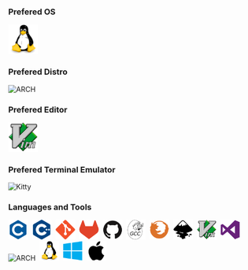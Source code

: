 ### Prefered OS
<div>
  <img src="https://github.com/devicons/devicon/blob/master/icons/linux/linux-original.svg" title="Linux" alt="Linux" height="60"/>&nbsp;
<div>
   
 ### Prefered Distro
<div>
  <img src="https://archlinux.org/static/logos/archlinux-logo-dark-scalable.518881f04ca9.svg" title="ARCH" alt="ARCH" height="60"/>&nbsp;
<div>
  
 ### Prefered Editor
<div>
    <img src="https://github.com/devicons/devicon/blob/master/icons/vim/vim-original.svg" title="VIM" alt="VIM" height="60"/>&nbsp;
<div>
 
 ### Prefered Terminal Emulator
<div>
  <img src="https://upload.wikimedia.org/wikipedia/commons/2/2f/Kitty%28Terminal-emulator%29.png" title="Kitty" alt="Kitty" height="80"/>&nbsp;
<div>
  
### Languages and Tools
<div>
  <img src="https://github.com/devicons/devicon/blob/master/icons/c/c-plain.svg" title="C" alt="C" width="40" height="40"/>&nbsp;
  <img src="https://github.com/devicons/devicon/blob/master/icons/cplusplus/cplusplus-plain.svg" title="Cpp" alt="Cpp" width="40" height="40"/>&nbsp;
  <img src="https://github.com/devicons/devicon/blob/master/icons/git/git-plain.svg" title="Git" alt="Git" width="40" height="40"/>&nbsp;
  <img src="https://github.com/devicons/devicon/blob/master/icons/gitlab/gitlab-plain.svg" title="Gitlab" alt="Gitlab" width="40" height="40"/>&nbsp;
   <img src="https://github.com/devicons/devicon/blob/master/icons/github/github-original.svg" title="Github" alt="Github" width="40" height="40"/>&nbsp;
   <img src="https://github.com/devicons/devicon/blob/master/icons/gcc/gcc-plain.svg" title="GCC" alt="GCC" width="40" height="40"/>&nbsp;
  <img src="https://github.com/devicons/devicon/blob/master/icons/firefox/firefox-plain.svg" title="Firefox" alt="Firefox" width="40" height="40"/>&nbsp;
  <img src="https://github.com/devicons/devicon/blob/master/icons/inkscape/inkscape-plain.svg" title="Inkscape" alt="Inkscape" width="40" height="40"/>&nbsp;
  <img src="https://github.com/devicons/devicon/blob/master/icons/vim/vim-original.svg" title="VIM" alt="VIM" width="40" height="40"/>&nbsp;
  <img src="https://github.com/devicons/devicon/blob/master/icons/visualstudio/visualstudio-plain.svg" title="VS Code" alt="VS Code" width="40" height="40"/>&nbsp;
    <img src="https://archlinux.org/static/logos/archlinux-logo-dark-scalable.518881f04ca9.svg" title="ARCH" alt="ARCH" height="40"/>&nbsp;
  <img src="https://github.com/devicons/devicon/blob/master/icons/linux/linux-original.svg" title="Linux" alt="Linux" width="40" height="40"/>&nbsp;
   <img src="https://github.com/devicons/devicon/blob/master/icons/windows8/windows8-original.svg" title="Windows" alt="Windows" width="40" height="40"/>&nbsp;
  <img src="https://github.com/devicons/devicon/blob/master/icons/apple/apple-original.svg" title="Apple" alt="Apple" width="40" height="40"/>&nbsp;
</div>
  
<!--
**sen-Kawa/sen-Kawa** is a ✨ _special_ ✨ repository because its `README.md` (this file) appears on your GitHub profile.

Here are some ideas to get you started:

- 🔭 I’m currently working on ...
- 🌱 I’m currently learning ...
- 👯 I’m looking to collaborate on ...
- 🤔 I’m looking for help with ...
- 💬 Ask me about ...
- 📫 How to reach me: ...
- 😄 Pronouns: ...
- ⚡ Fun fact: ...
-->
